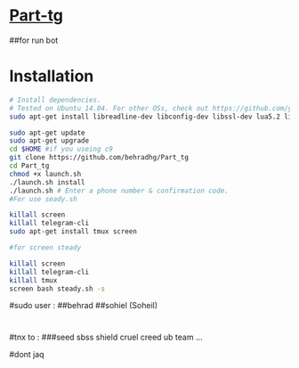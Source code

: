 # [Part-tg](https://github.com/behradhg/Prat_tg)


##for run bot
# Installation

```sh
# Install dependencies.
# Tested on Ubuntu 14.04. For other OSs, check out https://github.com/yagop/telegram-bot/wiki/Installation
sudo apt-get install libreadline-dev libconfig-dev libssl-dev lua5.2 liblua5.2-dev lua-socket lua-sec lua-expat libevent-dev make unzip git redis-server autoconf g++ libjansson-dev libpython-dev expat libexpat1-dev

sudo apt-get update
sudo apt-get upgrade
cd $HOME #if you useing c9
git clone https://github.com/behradhg/Part_tg
cd Part_tg
chmod +x launch.sh
./launch.sh install
./launch.sh # Enter a phone number & confirmation code.
#For use seady.sh 

killall screen
killall telegram-cli
sudo apt-get install tmux screen

#for screen steady

killall screen
killall telegram-cli
killall tmux
screen bash steady.sh -s

```
#sudo user :
##behrad
##sohiel (Soheil)
#
#tnx to :
###seed sbss shield cruel creed  ub team ... 

#dont jaq
